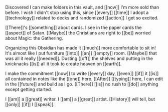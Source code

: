 Discovered I can make folders in this vault, and [[now]] I'm more sold than before. I wish I didn't stop using this, since [[every]] [[time]] I adopt a [[technology]] related to decks and randomized [[action]] I get so excited.

[[There]]'s [[something]] about cards. I see in the paper cards the [[aspect]] of Satan. [[Maybe]] the Christians are right to [[be]] worried about Magic: the Gathering.

Organizing this Obsidian has made it [[much]] more comfortable to sit in! It's almost like I put furniture [[into]] [[an]] [[empty]] room. [[Maybe]] that was all it really [[needed]]. Dusting [[off]] the shelves and putting in the knicknacks [[is]] all it took to create heaven on [[earth]].

I make the commitment [[now]] to write [[every]] day, [[even]] [[if]] it [[is]] all contained in notes like the [[one]] here. [[After]] [[typing]] here, I can edit in the [[future]] and build as I go. [[There]] [[is]] no rush to [[do]] anything except getting started.

I [[am]] a [[great]] writer. I [[am]] a [[great]] artist. [[History]] will tell, but [[only]] [[if]] I [[speak]].

